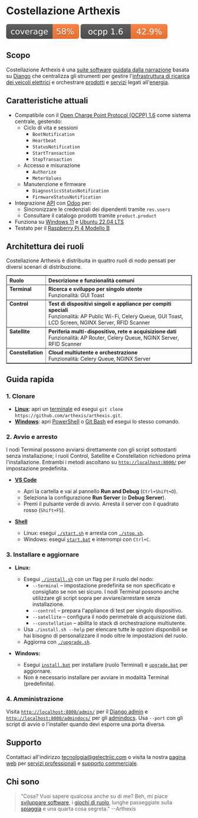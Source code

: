 # Costellazione Arthexis

[![Copertura](https://raw.githubusercontent.com/arthexis/arthexis/main/coverage.svg)](https://github.com/arthexis/arthexis/actions/workflows/coverage.yml) [![Copertura OCPP 1.6](https://raw.githubusercontent.com/arthexis/arthexis/main/ocpp_coverage.svg)](https://raw.githubusercontent.com/arthexis/arthexis/main/ocpp_coverage.svg)

## Scopo

Costellazione Arthexis è una [suite software](https://it.wikipedia.org/wiki/Suite_informatiche) [guidata dalla narrazione](https://it.wikipedia.org/wiki/Narrazione) basata su [Django](https://www.djangoproject.com/) che centralizza gli strumenti per gestire l'[infrastruttura di ricarica dei veicoli elettrici](https://it.wikipedia.org/wiki/Stazione_di_ricarica) e orchestrare [prodotti](https://it.wikipedia.org/wiki/Prodotto_(economia)) e [servizi](https://it.wikipedia.org/wiki/Servizio_(economia)) legati all'[energia](https://it.wikipedia.org/wiki/Energia).

## Caratteristiche attuali

- Compatibile con il [Open Charge Point Protocol (OCPP) 1.6](https://www.openchargealliance.org/protocols/ocpp-16/) come sistema centrale, gestendo:
  - Ciclo di vita e sessioni
    - `BootNotification`
    - `Heartbeat`
    - `StatusNotification`
    - `StartTransaction`
    - `StopTransaction`
  - Accesso e misurazione
    - `Authorize`
    - `MeterValues`
  - Manutenzione e firmware
    - `DiagnosticsStatusNotification`
    - `FirmwareStatusNotification`
- Integrazione [API](https://it.wikipedia.org/wiki/Application_programming_interface) con [Odoo](https://www.odoo.com/) per:
  - Sincronizzare le credenziali dei dipendenti tramite `res.users`
  - Consultare il catalogo prodotti tramite `product.product`
- Funziona su [Windows 11](https://www.microsoft.com/windows/windows-11) e [Ubuntu 22.04 LTS](https://releases.ubuntu.com/22.04/)
- Testato per il [Raspberry Pi 4 Modello B](https://www.raspberrypi.com/products/raspberry-pi-4-model-b/)

## Architettura dei ruoli

Costellazione Arthexis è distribuita in quattro ruoli di nodo pensati per diversi scenari di distribuzione.

<table border="1" cellpadding="8" cellspacing="0">
  <thead>
    <tr>
      <th align="left">Ruolo</th>
      <th align="left">Descrizione e funzionalità comuni</th>
    </tr>
  </thead>
  <tbody>
    <tr>
      <td valign="top"><strong>Terminal</strong></td>
      <td valign="top"><strong>Ricerca e sviluppo per singolo utente</strong><br />Funzionalità: GUI Toast</td>
    </tr>
    <tr>
      <td valign="top"><strong>Control</strong></td>
      <td valign="top"><strong>Test di dispositivi singoli e appliance per compiti speciali</strong><br />Funzionalità: AP Public Wi-Fi, Celery Queue, GUI Toast, LCD Screen, NGINX Server, RFID Scanner</td>
    </tr>
    <tr>
      <td valign="top"><strong>Satellite</strong></td>
      <td valign="top"><strong>Periferia multi-dispositivo, rete e acquisizione dati</strong><br />Funzionalità: AP Router, Celery Queue, NGINX Server, RFID Scanner</td>
    </tr>
    <tr>
      <td valign="top"><strong>Constellation</strong></td>
      <td valign="top"><strong>Cloud multiutente e orchestrazione</strong><br />Funzionalità: Celery Queue, NGINX Server</td>
    </tr>
  </tbody>
</table>

## Guida rapida

### 1. Clonare
- **[Linux](https://it.wikipedia.org/wiki/Linux)**: apri un [terminale](https://it.wikipedia.org/wiki/Interfaccia_a_riga_di_comando) ed esegui `git clone https://github.com/arthexis/arthexis.git`.
- **[Windows](https://it.wikipedia.org/wiki/Microsoft_Windows)**: apri [PowerShell](https://learn.microsoft.com/powershell/) o [Git Bash](https://gitforwindows.org/) ed esegui lo stesso comando.

### 2. Avvio e arresto
I nodi Terminal possono avviarsi direttamente con gli script sottostanti senza installazione; i ruoli Control, Satellite e Constellation richiedono prima l'installazione. Entrambi i metodi ascoltano su [`http://localhost:8000/`](http://localhost:8000/) per impostazione predefinita.

- **[VS Code](https://code.visualstudio.com/)**
   - Apri la cartella e vai al pannello **Run and Debug** (`Ctrl+Shift+D`).
   - Seleziona la configurazione **Run Server** (o **Debug Server**).
   - Premi il pulsante verde di avvio. Arresta il server con il quadrato rosso (`Shift+F5`).

- **[Shell](https://it.wikipedia.org/wiki/Shell_(informatica))**
   - Linux: esegui [`./start.sh`](start.sh) e arresta con [`./stop.sh`](stop.sh).
   - Windows: esegui [`start.bat`](start.bat) e interrompi con `Ctrl+C`.

### 3. Installare e aggiornare
- **Linux:**
   - Esegui [`./install.sh`](install.sh) con un flag per il ruolo del nodo:
     - `--terminal` – impostazione predefinita se non specificato e consigliato se non sei sicuro. I nodi Terminal possono anche utilizzare gli script sopra per avviare/arrestare senza installazione.
     - `--control` – prepara l'appliance di test per singolo dispositivo.
     - `--satellite` – configura il nodo perimetrale di acquisizione dati.
     - `--constellation` – abilita lo stack di orchestrazione multiutente.
   - Usa `./install.sh --help` per elencare tutte le opzioni disponibili se hai bisogno di personalizzare il nodo oltre le impostazioni del ruolo.
   - Aggiorna con [`./upgrade.sh`](upgrade.sh).

- **Windows:**
   - Esegui [`install.bat`](install.bat) per installare (ruolo Terminal) e [`upgrade.bat`](upgrade.bat) per aggiornare.
   - Non è necessario installare per avviare in modalità Terminal (predefinita).

### 4. Amministrazione
Visita [`http://localhost:8000/admin/`](http://localhost:8000/admin/) per il [Django admin](https://docs.djangoproject.com/en/stable/ref/contrib/admin/) e [`http://localhost:8000/admindocs/`](http://localhost:8000/admindocs/) per gli [admindocs](https://docs.djangoproject.com/en/stable/ref/contrib/admin/admindocs/). Usa `--port` con gli script di avvio o l'installer quando devi esporre una porta diversa.

## Supporto

Contattaci all'indirizzo [tecnologia@gelectriic.com](mailto:tecnologia@gelectriic.com) o visita la nostra [pagina web](https://www.gelectriic.com/) per [servizi professionali](https://it.wikipedia.org/wiki/Servizio_professionale) e [supporto commerciale](https://it.wikipedia.org/wiki/Supporto_tecnico).

## Chi sono

> "Cosa? Vuoi sapere qualcosa anche su di me? Beh, mi piace [sviluppare software](https://it.wikipedia.org/wiki/Sviluppo_software), i [giochi di ruolo](https://it.wikipedia.org/wiki/Gioco_di_ruolo), lunghe passeggiate sulla [spiaggia](https://it.wikipedia.org/wiki/Spiaggia) e una quarta cosa segreta."
> --Arthexis
